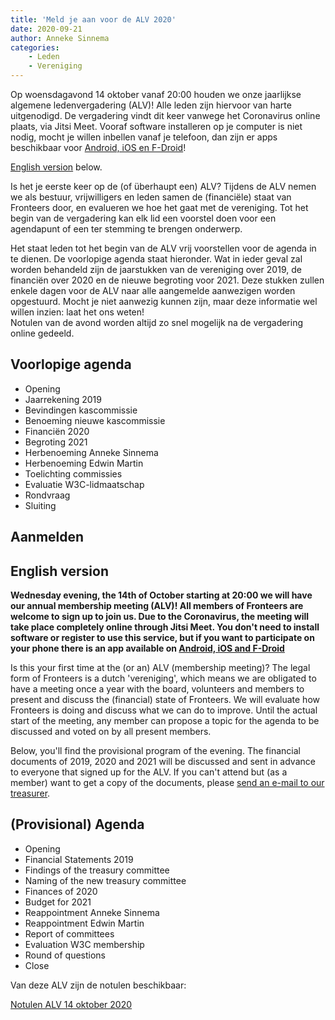 ```yaml
---
title: 'Meld je aan voor de ALV 2020'
date: 2020-09-21
author: Anneke Sinnema
categories:
    - Leden
    - Vereniging
---
```


Op woensdagavond 14 oktober vanaf 20:00 houden we onze jaarlijkse algemene ledenvergadering (ALV)! Alle leden zijn hiervoor van harte uitgenodigd. De vergadering vindt dit keer vanwege het Coronavirus online plaats, via Jitsi Meet. Vooraf software installeren op je computer is niet nodig, mocht je willen inbellen vanaf je telefoon, dan zijn er apps beschikbaar voor [Android, iOS en F-Droid](https://jitsi.org/downloads/)!

[English version](#english-version) below.

Is het je eerste keer op de (of überhaupt een) ALV? Tijdens de ALV nemen we als bestuur, vrijwilligers en leden samen de (financiële) staat van Fronteers door, en evalueren we hoe het gaat met de vereniging. Tot het begin van de vergadering kan elk lid een voorstel doen voor een agendapunt of een ter stemming te brengen onderwerp.

Het staat leden tot het begin van de ALV vrij voorstellen voor de agenda in te dienen. De voorlopige agenda staat hieronder. Wat in ieder geval zal worden behandeld zijn de jaarstukken van de vereniging over 2019, de financiën over 2020 en de nieuwe begroting voor 2021. Deze stukken zullen enkele dagen voor de ALV naar alle aangemelde aanwezigen worden opgestuurd. Mocht je niet aanwezig kunnen zijn, maar deze informatie wel willen inzien: laat het ons weten!  
Notulen van de avond worden altijd zo snel mogelijk na de vergadering online gedeeld.

## Voorlopige agenda

-   Opening
-   Jaarrekening 2019
-   Bevindingen kascommissie
-   Benoeming nieuwe kascommissie
-   Financiën 2020
-   Begroting 2021
-   Herbenoeming Anneke Sinnema
-   Herbenoeming Edwin Martin
-   Toelichting commissies
-   Evaluatie W3C-lidmaatschap
-   Rondvraag
-   Sluiting

## Aanmelden



## English version

**Wednesday evening, the 14th of October starting at 20:00 we will have our annual membership meeting (ALV)! All members of Fronteers are welcome to sign up to join us. Due to the Coronavirus, the meeting will take place completely online through Jitsi Meet. You don't need to install software or register to use this service, but if you want to participate on your phone there is an app available on [Android, iOS and F-Droid](https://jitsi.org/downloads/)**

Is this your first time at the (or an) ALV (membership meeting)? The legal form of Fronteers is a dutch 'vereniging', which means we are obligated to have a meeting once a year with the board, volunteers and members to present and discuss the (financial) state of Fronteers. We will evaluate how Fronteers is doing and discuss what we can do to improve. Until the actual start of the meeting, any member can propose a topic for the agenda to be discussed and voted on by all present members.

Below, you'll find the provisional program of the evening. The financial documents of 2019, 2020 and 2021 will be discussed and sent in advance to everyone that signed up for the ALV. If you can't attend but (as a member) want to get a copy of the documents, please [send an e-mail to our treasurer](mailto:penningmeester@fronteers.nl).

## (Provisional) Agenda

-   Opening
-   Financial Statements 2019
-   Findings of the treasury committee
-   Naming of the new treasury committee
-   Finances of 2020
-   Budget for 2021
-   Reappointment Anneke Sinnema
-   Reappointment Edwin Martin
-   Report of committees
-   Evaluation W3C membership
-   Round of questions
-   Close

Van deze ALV zijn de notulen beschikbaar:

[Notulen ALV 14 oktober 2020](https://fronteers.nl/vereniging/bestuur/notulen/notulen-alv-14-oktober-2020)
